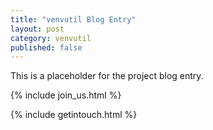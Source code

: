 ```yaml
---
title: "venvutil Blog Entry"
layout: post
category: venvutil
published: false
---
```


This is a placeholder for the project blog entry.

<!--more-->

{% include join_us.html %}

{% include getintouch.html %}

